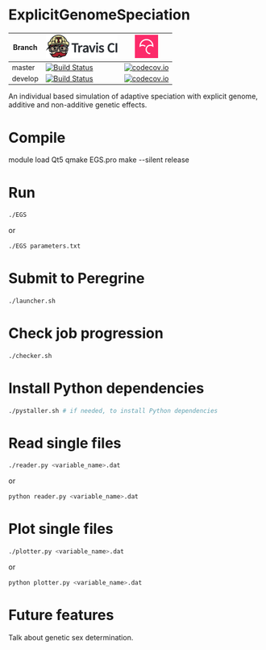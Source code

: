 # ExplicitGenomeSpeciation

Branch|[![Travis CI logo](ci_setup/pics/TravisCI.png)](https://travis-ci.org)|[![Codecov logo](ci_setup/pics/Codecov.png)](https://www.codecov.io)
---|---|---
master|[![Build Status](https://travis-ci.org/rscherrer/ExplicitGenomeSpeciation.svg?branch=master)](https://travis-ci.org/rscherrer/ExplicitGenomeSpeciation)|[![codecov.io](https://codecov.io/github/rscherrer/ExplicitGenomeSpeciation/coverage.svg?branch=master)](https://codecov.io/github/rscherrer/ExplicitGenomeSpeciation/branch/master)
develop|[![Build Status](https://travis-ci.org/rscherrer/ExplicitGenomeSpeciation.svg?branch=develop)](https://travis-ci.org/rscherrer/ExplicitGenomeSpeciation)|[![codecov.io](https://codecov.io/github/rscherrer/ExplicitGenomeSpeciation/coverage.svg?branch=develop)](https://codecov.io/github/rscherrer/ExplicitGenomeSpeciation/branch/develop)

An individual based simulation of adaptive speciation with explicit genome, additive and non-additive genetic effects.

# Compile

module load Qt5
qmake EGS.pro
make --silent release

# Run

```bash
./EGS
```
or
```bash
./EGS parameters.txt
```

# Submit to Peregrine

```bash
./launcher.sh
```

# Check job progression

```bash
./checker.sh
```

# Install Python dependencies

```bash
./pystaller.sh # if needed, to install Python dependencies
```

# Read single files

```bash
./reader.py <variable_name>.dat
```

or

```bash
python reader.py <variable_name>.dat
```

# Plot single files

```bash
./plotter.py <variable_name>.dat
```

or

```bash
python plotter.py <variable_name>.dat
```

# Future features

Talk about genetic sex determination.


